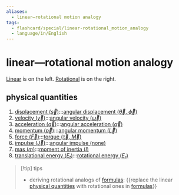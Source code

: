 ```yaml
---
aliases:
  - linear—rotational motion analogy
tags:
  - flashcard/special/linear-rotational_motion_analogy
  - language/in/English
---
```


# linear—rotational motion analogy

[Linear](linear%20motion.md) is on the left. [Rotational](rotation.md) is on the right.

## physical quantities

1. [displacement ($\vec{s}$)](../general/displacement%20(geometry).md):::[angular displacement ($\vec{\theta}$, $\vec{\phi}$)](../general/angular%20displacement.md) <!--SR:!2024-02-21,65,310!2024-09-20,226,330-->
2. [velocity ($\vec{v}$)](../general/velocity.md):::[angular velocity ($\vec{\omega}$)](../general/angular%20velocity.md) <!--SR:!2024-10-13,244,330!2024-09-01,212,330-->
3. [acceleration ($\vec{a}$)](../general/acceleration.md):::[angular acceleration ($\vec{\alpha}$)](../general/angular%20acceleration.md) <!--SR:!2024-10-18,248,330!2024-08-29,209,330-->
4. [momentum ($\vec{p}$)](../general/momentum.md):::[angular momentum ($\vec{L}$)](../general/angular%20momentum.md) <!--SR:!2024-02-25,68,310!2024-11-09,265,330-->
5. [force ($\vec{F}$)](../general/force.md):::[torque ($\vec{\tau}$, $\vec{M}$)](../general/torque.md) <!--SR:!2024-09-26,231,330!2024-02-25,68,310-->
6. [impulse ($\vec{J}$)](../general/impulse%20(physics).md):::[angular impulse (none)](../general/angular%20momentum.md) <!--SR:!2024-04-01,84,342!2024-03-28,81,342-->
7. [mas ($m$)](../general/mass.md):::[moment of inertia ($I$)](../general/moment%20of%20inertia.md) <!--SR:!2024-11-20,274,330!2024-09-10,218,330-->
8. [translational energy ($E_t$)](../general/kinetic%20energy.md):::[rotational energy ($E_r$)](../general/rotational%20energy.md) <!--SR:!2024-10-23,252,330!2024-02-22,65,310-->

> [!tip] tips
>
> - deriving rotational analogs of [formulas](../general/formula.md): {{replace the linear [physical quantities](#physical%20quantities) with rotational ones in [formulas](../general/formula.md)}} <!--SR:!2024-10-01,235,330-->
